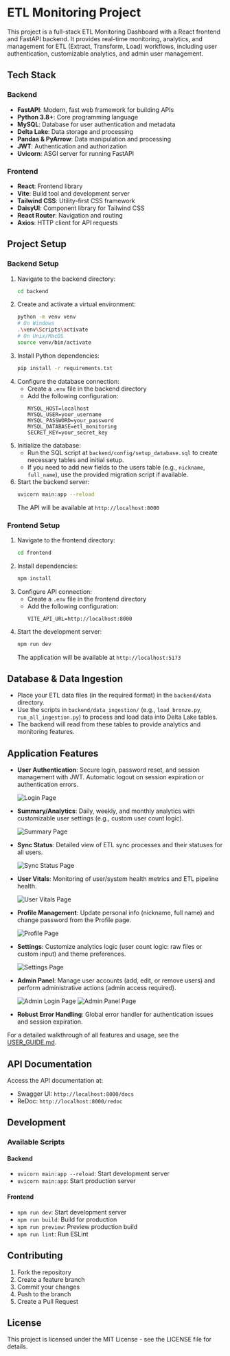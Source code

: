 # ETL Monitoring Project

This project is a full-stack ETL Monitoring Dashboard with a React frontend and FastAPI backend. It provides real-time monitoring, analytics, and management for ETL (Extract, Transform, Load) workflows, including user authentication, customizable analytics, and admin user management.

## Tech Stack

### Backend
- **FastAPI**: Modern, fast web framework for building APIs
- **Python 3.8+**: Core programming language
- **MySQL**: Database for user authentication and metadata
- **Delta Lake**: Data storage and processing
- **Pandas & PyArrow**: Data manipulation and processing
- **JWT**: Authentication and authorization
- **Uvicorn**: ASGI server for running FastAPI

### Frontend
- **React**: Frontend library
- **Vite**: Build tool and development server
- **Tailwind CSS**: Utility-first CSS framework
- **DaisyUI**: Component library for Tailwind CSS
- **React Router**: Navigation and routing
- **Axios**: HTTP client for API requests

## Project Setup

### Backend Setup

1. Navigate to the backend directory:
   ```bash
   cd backend
   ```
2. Create and activate a virtual environment:
   ```bash
   python -m venv venv
   # On Windows
   .\venv\Scripts\activate
   # On Unix/MacOS
   source venv/bin/activate
   ```
3. Install Python dependencies:
   ```bash
   pip install -r requirements.txt
   ```
4. Configure the database connection:
   - Create a `.env` file in the backend directory
   - Add the following configuration:
     ```
     MYSQL_HOST=localhost
     MYSQL_USER=your_username
     MYSQL_PASSWORD=your_password
     MYSQL_DATABASE=etl_monitoring
     SECRET_KEY=your_secret_key
     ```
5. Initialize the database:
   - Run the SQL script at `backend/config/setup_database.sql` to create necessary tables and initial setup.
   - If you need to add new fields to the users table (e.g., `nickname`, `full_name`), use the provided migration script if available.
6. Start the backend server:
   ```bash
   uvicorn main:app --reload
   ```
   The API will be available at `http://localhost:8000`

### Frontend Setup

1. Navigate to the frontend directory:
   ```bash
   cd frontend
   ```
2. Install dependencies:
   ```bash
   npm install
   ```
3. Configure API connection:
   - Create a `.env` file in the frontend directory
   - Add the following configuration:
     ```
     VITE_API_URL=http://localhost:8000
     ```
4. Start the development server:
   ```bash
   npm run dev
   ```
   The application will be available at `http://localhost:5173`

## Database & Data Ingestion

- Place your ETL data files (in the required format) in the `backend/data` directory.
- Use the scripts in `backend/data_ingestion/` (e.g., `load_bronze.py`, `run_all_ingestion.py`) to process and load data into Delta Lake tables.
- The backend will read from these tables to provide analytics and monitoring features.

## Application Features

- **User Authentication**: Secure login, password reset, and session management with JWT. Automatic logout on session expiration or authentication errors.
  
  ![Login Page](docs/assets/login_page.png)
- **Summary/Analytics**: Daily, weekly, and monthly analytics with customizable user settings (e.g., custom user count logic).
  
  ![Summary Page](docs/assets/summary_page.png)
- **Sync Status**: Detailed view of ETL sync processes and their statuses for all users.
  
  ![Sync Status Page](docs/assets/sync_page.png)
- **User Vitals**: Monitoring of user/system health metrics and ETL pipeline health.
  
  ![User Vitals Page](docs/assets/vitals_page.png)
- **Profile Management**: Update personal info (nickname, full name) and change password from the Profile page.
  
  ![Profile Page](docs/assets/profile_page.png)
- **Settings**: Customize analytics logic (user count logic: raw files or custom input) and theme preferences.
  
  ![Settings Page](docs/assets/settings_page.png)
- **Admin Panel**: Manage user accounts (add, edit, or remove users) and perform administrative actions (admin access required).
  
  ![Admin Login Page](docs/assets/admin_login_page.png)
  ![Admin Panel Page](docs/assets/admin_page.png)
- **Robust Error Handling**: Global error handler for authentication issues and session expiration.

For a detailed walkthrough of all features and usage, see the [USER_GUIDE.md](./USER_GUIDE.md).

## API Documentation

Access the API documentation at:
- Swagger UI: `http://localhost:8000/docs`
- ReDoc: `http://localhost:8000/redoc`

## Development

### Available Scripts

#### Backend
- `uvicorn main:app --reload`: Start development server
- `uvicorn main:app`: Start production server

#### Frontend
- `npm run dev`: Start development server
- `npm run build`: Build for production
- `npm run preview`: Preview production build
- `npm run lint`: Run ESLint

## Contributing

1. Fork the repository
2. Create a feature branch
3. Commit your changes
4. Push to the branch
5. Create a Pull Request

## License

This project is licensed under the MIT License - see the LICENSE file for details.
